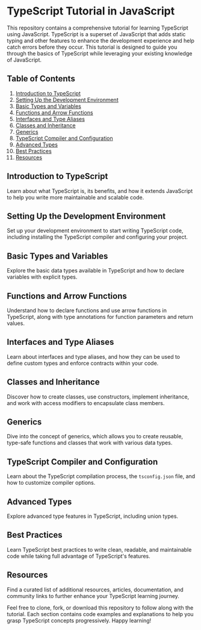 # TypeScript Tutorial in JavaScript

This repository contains a comprehensive tutorial for learning TypeScript using JavaScript. TypeScript is a superset of JavaScript that adds static typing and other features to enhance the development experience and help catch errors before they occur. This tutorial is designed to guide you through the basics of TypeScript while leveraging your existing knowledge of JavaScript.

## Table of Contents

1. [Introduction to TypeScript](#introduction-to-typescript)
2. [Setting Up the Development Environment](#setting-up-the-development-environment)
3. [Basic Types and Variables](#basic-types-and-variables)
4. [Functions and Arrow Functions](#functions-and-arrow-functions)
5. [Interfaces and Type Aliases](#interfaces-and-type-aliases)
6. [Classes and Inheritance](#classes-and-inheritance)
7. [Generics](#generics)
8. [TypeScript Compiler and Configuration](#typescript-compiler-and-configuration)
9. [Advanced Types](#advanced-types)
10. [Best Practices](#best-practices)
11. [Resources](#resources)

## Introduction to TypeScript

Learn about what TypeScript is, its benefits, and how it extends JavaScript to help you write more maintainable and scalable code.

## Setting Up the Development Environment

Set up your development environment to start writing TypeScript code, including installing the TypeScript compiler and configuring your project.

## Basic Types and Variables

Explore the basic data types available in TypeScript and how to declare variables with explicit types.

## Functions and Arrow Functions

Understand how to declare functions and use arrow functions in TypeScript, along with type annotations for function parameters and return values.

## Interfaces and Type Aliases

Learn about interfaces and type aliases, and how they can be used to define custom types and enforce contracts within your code.

## Classes and Inheritance

Discover how to create classes, use constructors, implement inheritance, and work with access modifiers to encapsulate class members.

## Generics

Dive into the concept of generics, which allows you to create reusable, type-safe functions and classes that work with various data types.


## TypeScript Compiler and Configuration

Learn about the TypeScript compilation process, the `tsconfig.json` file, and how to customize compiler options.

## Advanced Types

Explore advanced type features in TypeScript, including union types.

## Best Practices
Learn TypeScript best practices to write clean, readable, and maintainable code while taking full advantage of TypeScript's features.

## Resources
Find a curated list of additional resources, articles, documentation, and community links to further enhance your TypeScript learning journey.

Feel free to clone, fork, or download this repository to follow along with the tutorial. Each section contains code examples and explanations to help you grasp TypeScript concepts progressively. Happy learning!
